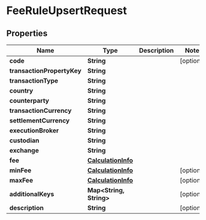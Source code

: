 

# FeeRuleUpsertRequest


## Properties

| Name | Type | Description | Notes |
|------------ | ------------- | ------------- | -------------|
|**code** | **String** |  |  [optional] |
|**transactionPropertyKey** | **String** |  |  |
|**transactionType** | **String** |  |  |
|**country** | **String** |  |  |
|**counterparty** | **String** |  |  |
|**transactionCurrency** | **String** |  |  |
|**settlementCurrency** | **String** |  |  |
|**executionBroker** | **String** |  |  |
|**custodian** | **String** |  |  |
|**exchange** | **String** |  |  |
|**fee** | [**CalculationInfo**](CalculationInfo.md) |  |  |
|**minFee** | [**CalculationInfo**](CalculationInfo.md) |  |  [optional] |
|**maxFee** | [**CalculationInfo**](CalculationInfo.md) |  |  [optional] |
|**additionalKeys** | **Map&lt;String, String&gt;** |  |  [optional] |
|**description** | **String** |  |  [optional] |



